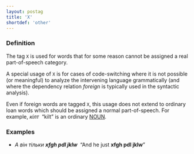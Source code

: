 ```yaml
---
layout: postag
title: 'X'
shortdef: 'other'
---
```


### Definition

The tag `X` is used for words that for some reason cannot be assigned a real part-of-speech category.

A special usage of `X` is for cases of code-switching where it is not possible (or meaningful) to analyze the intervening language
grammatically (and where the dependency relation _foreign_ is typically used in the syntactic analysis).

Even if foreign words are tagged `X`, this usage does not extend to ordinary loan words which should be assigned a normal
part-of-speech. For example, _кілт&nbsp;_ “kilt” is an ordinary [NOUN]().

### Examples

- _А він тільки <b>xfgh pdl jklw</b>&nbsp;_ “And he just <b>xfgh pdl jklw</b>”

<!-- Interlanguage links updated Út zář 29 20:42:59 CEST 2020 -->

